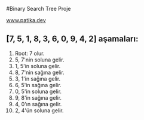 #Binary Search Tree Proje

www.patika.dev

## [7, 5, 1, 8, 3, 6, 0, 9, 4, 2] aşamaları:
1. Root: 7 olur.
2. 5, 7'nin soluna gelir.
3. 1, 5'in soluna gelir.
4. 8, 7'nin sağına gelir.
5. 3, 1'in sağına gelir.
6. 6, 5'in sağına gelir.
7. 0, 5'in soluna gelir.
8. 9, 8'in sağına gelir.
9. 4, 0'ın sağına gelir.
10. 2, 4'ün soluna gelir.
